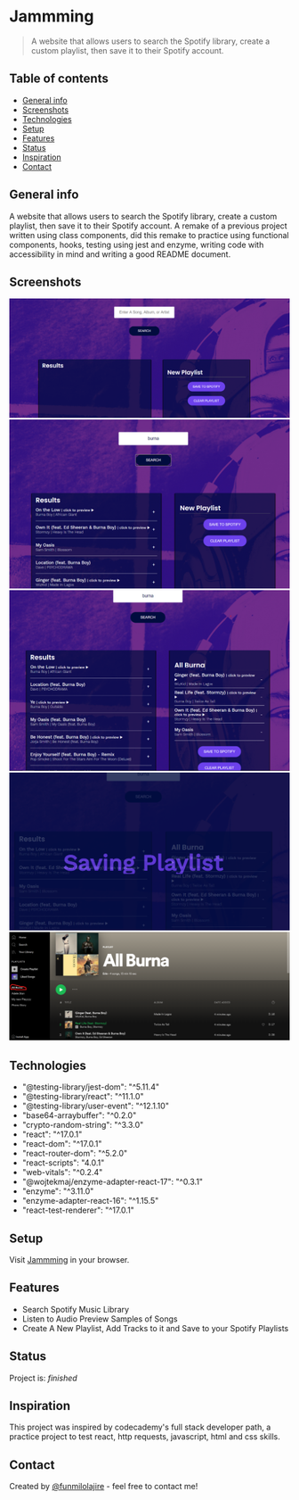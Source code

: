 # Jammming  

> A website that allows users to search the Spotify library, create a custom playlist, then save it to their Spotify account.

## Table of contents  

  - [General info](#general-info)
  - [Screenshots](#screenshots)
  - [Technologies](#technologies)
  - [Setup](#setup)
  - [Features](#features)
  - [Status](#status)
  - [Inspiration](#inspiration)
  - [Contact](#contact)

## General info  

 A website that allows users to search the Spotify library, create a custom playlist, then save it to their Spotify account. A remake of a previous project written using class components, did this remake to practice using functional components, hooks, testing using jest and enzyme, writing code with accessibility in mind and writing a good README document.

## Screenshots  

![Load Website](./public/screenshots/onload.png)
![Results from Search](./public/screenshots/onSearch.png)
![Create a new playlist and add tracks from search results](./public/screenshots/createplaylist.png)
![Save Playlist](./public/screenshots/onsave.png)
![Saved Playlist On Spotify](./public/screenshots/savedplaylist.png)

## Technologies  

- "@testing-library/jest-dom": "^5.11.4"  
- "@testing-library/react": "^11.1.0"
- "@testing-library/user-event": "^12.1.10"
- "base64-arraybuffer": "^0.2.0"
- "crypto-random-string": "^3.3.0"
- "react": "^17.0.1"
- "react-dom": "^17.0.1"
- "react-router-dom": "^5.2.0"
- "react-scripts": "4.0.1"
- "web-vitals": "^0.2.4"
- "@wojtekmaj/enzyme-adapter-react-17": "^0.3.1"
- "enzyme": "^3.11.0"
- "enzyme-adapter-react-16": "^1.15.5"
- "react-test-renderer": "^17.0.1"

## Setup  

Visit [Jammming](https://www.jammmingv2.netlify.app) in your browser.

## Features  

- Search Spotify Music Library
- Listen to Audio Preview Samples of Songs
- Create A New Playlist, Add Tracks to it and Save to your Spotify Playlists

## Status  

Project is: _finished_

## Inspiration  

This project was inspired by codecademy's full stack developer path, a practice project to test react, http requests, javascript, html and css skills.

## Contact  

Created by [@funmilolajire](mailto:funmilolajire@gmail.com) - feel free to contact me!  
